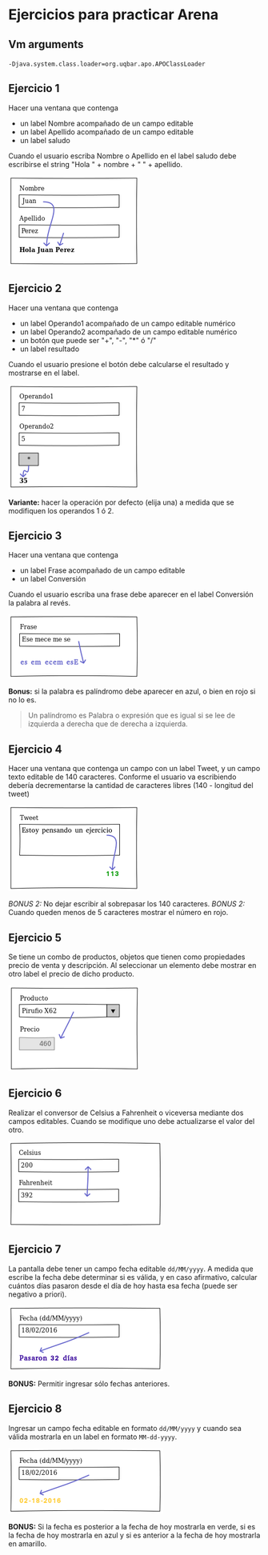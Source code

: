 # Ejercicios para practicar Arena

## Vm arguments

`-Djava.system.class.loader=org.uqbar.apo.APOClassLoader`

## Ejercicio 1

Hacer una ventana que contenga

- un label Nombre acompañado de un campo editable
- un label Apellido acompañado de un campo editable
- un label saludo

Cuando el usuario escriba Nombre o Apellido en el label saludo debe escribirse el string "Hola " + nombre + " " + apellido.

![ej1](_img/ej1.png)

## Ejercicio 2

Hacer una ventana que contenga

- un label Operando1 acompañado de un campo editable numérico
- un label Operando2 acompañado de un campo editable numérico
- un botón que puede ser "+", "-", "*" ó "/"
- un label resultado

Cuando el usuario presione el botón debe calcularse el resultado y mostrarse en el label.

![ej2](_img/ej2.png)

**Variante:** hacer la operación por defecto (elija una) a medida que se modifiquen los operandos 1 ó 2.


## Ejercicio 3

Hacer una ventana que contenga

- un label Frase acompañado de un campo editable
- un label Conversión

Cuando el usuario escriba una frase debe aparecer en el label Conversión la palabra al revés. 

![ej3](_img/ej3.png)


**Bonus:** si la palabra es palíndromo debe aparecer en azul, o bien en rojo si no lo es.

> Un palíndromo es Palabra o expresión que es igual si se lee de izquierda a derecha que de derecha a izquierda.


## Ejercicio 4

Hacer una ventana que contenga un campo con un label Tweet, y un campo texto editable de 140 caracteres. Conforme el usuario va escribiendo debería decrementarse la cantidad de caracteres libres (140 - longitud del tweet)

![ej4](_img/ej4.png)

*BONUS 2:* No dejar escribir al sobrepasar los 140 caracteres.
*BONUS 2:* Cuando queden menos de 5 caracteres mostrar el número en rojo.


## Ejercicio 5

Se tiene un combo de productos, objetos que tienen como propiedades precio de venta y descripción. Al seleccionar un elemento debe mostrar en otro label el precio de dicho producto.

![ej5](_img/ej5.png)

## Ejercicio 6

Realizar el conversor de Celsius a Fahrenheit o viceversa mediante dos campos editables. Cuando se modifique uno debe actualizarse el valor del otro.

![ej6](_img/ej6.png)

## Ejercicio 7

La pantalla debe tener un campo fecha editable `dd/MM/yyyy`. A medida que escribe la fecha debe determinar si es válida, y en caso afirmativo, calcular cuántos días pasaron desde el día de hoy hasta esa fecha (puede ser negativo a priori).

![ej7](_img/ej7.png)

**BONUS:** Permitir ingresar sólo fechas anteriores. 


## Ejercicio 8

Ingresar un campo fecha editable en formato `dd/MM/yyyy` y cuando sea válida mostrarla en un label en formato `MM-dd-yyyy`.

![ej8](_img/ej8.png)

**BONUS:** Si la fecha es posterior a la fecha de hoy mostrarla en verde, si es la fecha de hoy mostrarla en azul y si es anterior a la fecha de hoy mostrarla en amarillo.
